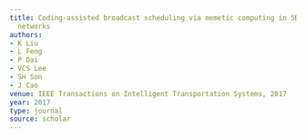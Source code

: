 ```yaml
---
title: Coding-assisted broadcast scheduling via memetic computing in SDN-based vehicular
  networks
authors:
- K Liu
- L Feng
- P Dai
- VCS Lee
- SH Son
- J Cao
venue: IEEE Transactions on Intelligent Transportation Systems, 2017
year: 2017
type: journal
source: scholar
---
```

